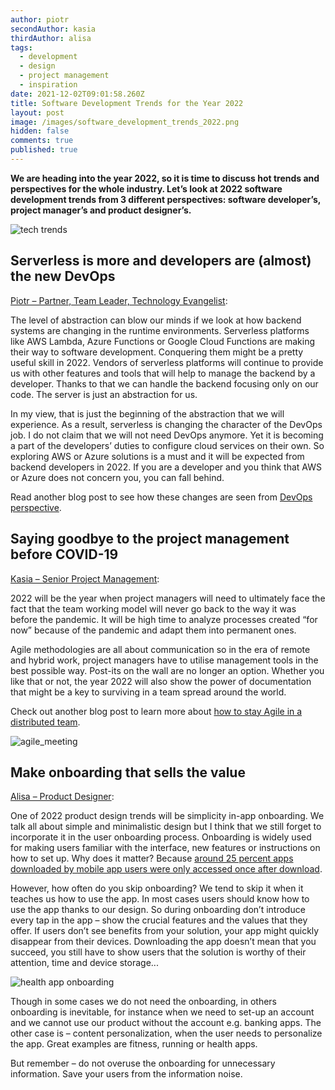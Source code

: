 ```yaml
---
author: piotr
secondAuthor: kasia
thirdAuthor: alisa
tags:
  - development
  - design
  - project management
  - inspiration
date: 2021-12-02T09:01:58.260Z
title: Software Development Trends for the Year 2022
layout: post
image: /images/software_development_trends_2022.png
hidden: false
comments: true
published: true
---
```

**We are heading into the year 2022, so it is time to discuss hot trends and perspectives for the whole industry. Let’s look at 2022 software development trends from 3 different perspectives: software developer’s, project manager’s and product designer’s.**

![tech trends](/images/tech_trends.jpg)

## Serverless is more and developers are (almost) the new DevOps

[Piotr – Partner, Team Leader, Technology Evangelist](/about-us/piotr/):

The level of abstraction can blow our minds if we look at how backend systems are changing in the runtime environments. Serverless platforms like AWS Lambda, Azure Functions or Google Cloud Functions are making their way to software development. Conquering them might be a pretty useful skill in 2022. Vendors of serverless platforms will continue to provide us with other features and tools that will help to manage the backend by a developer. Thanks to that we can handle the backend focusing only on our code. The server is just an abstraction for us. 

In my view, that is just the beginning of the abstraction that we will experience. As a result, serverless is changing the character of the DevOps job. I do not claim that we will not need DevOps anymore. Yet it is becoming a part of the developers’ duties to configure cloud services on their own. So exploring AWS or Azure solutions is a must and it will be expected from backend developers in 2022. If you are a developer and you think that AWS or Azure does not concern you, you can fall behind.

Read another blog post to see how these changes are seen from [DevOps perspective](/blog/road-to-devops-how-tools-like-aws-cdk-help-with-devops-transition/).

## Saying goodbye to the project management before COVID-19

[Kasia – Senior Project Management](/about-us/kasia/):

2022 will be the year when project managers will need to ultimately face the fact that the team working model will never go back to the way it was before the pandemic. It will be high time to analyze processes created “for now” because of the pandemic and adapt them into permanent ones.

Agile methodologies are all about communication so in the era of remote and hybrid work, project managers have to utilise management tools in the best possible way. Post-its on the wall are no longer an option. Whether you like that or not, the year 2022 will also show the power of documentation that might be a key to surviving in a team spread around the world.

Check out another blog post to learn more about [how to stay Agile in a distributed team](/blog/agile-in-a-long-distance-relationship/).

![agile_meeting](/images/internal_workshops.jpeg)

## Make onboarding that sells the value

[Alisa – Product Designer](/about-us/alisa/):

One of 2022 product design trends will be simplicity in-app onboarding. We talk all about simple and minimalistic design but I think that we still forget to incorporate it in the user onboarding process. Onboarding is widely used for making users familiar with the interface, new features or instructions on how to set up. Why does it matter? Because [around 25 percent apps downloaded by mobile app users were only accessed once after download](https://www.statista.com/statistics/271628/percentage-of-apps-used-once-in-the-us/).

However, how often do you skip onboarding? We tend to skip it when it teaches us how to use the app. In most cases users should know how to use the app thanks to our design. So during onboarding don’t introduce every tap in the app – show the crucial features and the values that they offer. If users don’t see benefits from your solution, your app might quickly disappear from their devices. Downloading the app doesn’t mean that you succeed, you still have to show users that the solution is worthy of their attention, time and device storage... 

![health app onboarding](/images/therapy_app_mockup.png)

Though in some cases we do not need the onboarding, in others onboarding is inevitable, for instance when we need to set-up an account and we cannot use our product without the account e.g. banking apps. The other case is – content personalization, when the user needs to personalize the app. Great examples are fitness, running or health apps.

But remember – do not overuse the onboarding for unnecessary information. Save your users from the information noise.